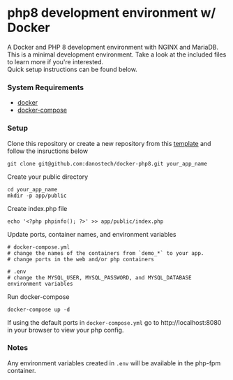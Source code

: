 # php8 development environment w/ Docker
A Docker and PHP 8 development environment with NGINX and MariaDB.  
This is a minimal development environment. 
Take a look at the included files to learn more if you're interested.   
Quick setup instructions can be found below.

### System Requirements
* [docker](https://docs.docker.com/get-docker/)
* [docker-compose](https://docs.docker.com/compose/)

### Setup
Clone this repository or create a new repository from this [template](https://github.com/danostech/docker-php8/generate) and follow the insructions below
```shell
git clone git@github.com:danostech/docker-php8.git your_app_name
```
Create your public directory
```shell
cd your_app_name
mkdir -p app/public
```
Create index.php file
```shell
echo '<?php phpinfo(); ?>' >> app/public/index.php
```
Update ports, container names, and environment variables
```shell
# docker-compose.yml
# change the names of the containers from `demo_*` to your app.
# change ports in the web and/or php containers

# .env
# change the MYSQL_USER, MYSQL_PASSWORD, and MYSQL_DATABASE environment variables
```
Run docker-compose
```shell
docker-compose up -d
```

If using the default ports in `docker-compose.yml`
go to http://localhost:8080 in your browser to view your php config.

### Notes

Any environment variables created in `.env` will be available in the php-fpm container. 
